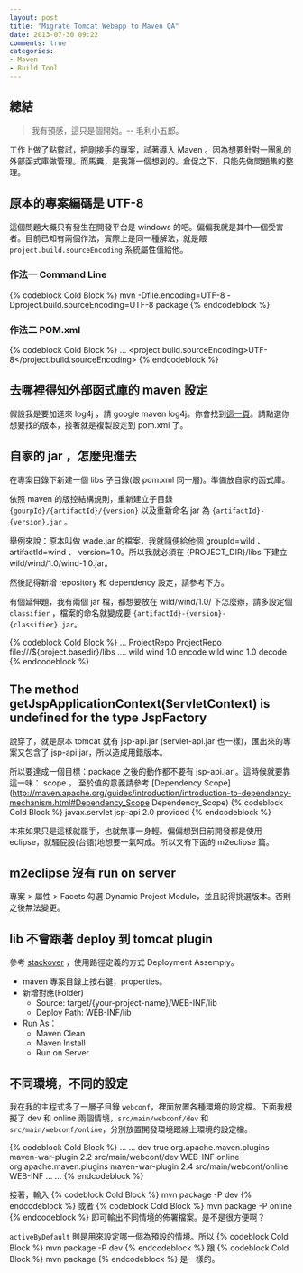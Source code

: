 ```yaml
---
layout: post
title: "Migrate Tomcat Webapp to Maven QA"
date: 2013-07-30 09:22
comments: true
categories: 
- Maven
- Build Tool
---
```

## 總結
> 我有預感，這只是個開始。-- 毛利小五郎。

工作上做了點嘗試，把剛接手的專案，試著導入 Maven 。因為想要針對一團亂的外部函式庫做管理。而馬糞，是我第一個想到的。倉促之下，只能先做問題集的整理。

## 原本的專案編碼是 UTF-8
這個問題大概只有發生在開發平台是 windows 的吧。偏偏我就是其中一個受害者。目前已知有兩個作法，實際上是同一種解法，就是餵 `project.build.sourceEncoding` 系統屬性值給他。

### 作法一 Command Line
{% codeblock Cold Block %}
mvn -Dfile.encoding=UTF-8 -Dproject.build.sourceEncoding=UTF-8 package
{% endcodeblock %}

### 作法二 POM.xml
{% codeblock Cold Block %}
	<project  xmlns=....>
		...
		<properties>
			<project.build.sourceEncoding>UTF-8</project.build.sourceEncoding>
		</properties>
{% endcodeblock %}


## 去哪裡得知外部函式庫的 maven 設定
假設我是要加進來 log4j ，請 google maven log4j。你會找到[這一頁](http://www.mvnrepository.com/artifact/log4j/log4j)。請點選你想要找的版本，接著就是複製設定到 pom.xml 了。


## 自家的 jar ，怎麼兜進去
在專案目錄下新建一個 libs 子目錄(跟 pom.xml 同一層)。準備放自家的函式庫。

依照 maven 的版控結構規則，重新建立子目錄 `{gourpId}/{artifactId}/{version}` 以及重新命名 jar 為 `{artifactId}-{version}.jar` 。

舉例來說：原本叫做 wade.jar 的檔案，我就隨便給他個 groupId=wild 、 artifactId=wind 、 version=1.0。所以我就必須在 {PROJECT_DIR}/libs 下建立 wild/wind/1.0/wind-1.0.jar。

然後記得新增 repository 和 dependency 設定，請參考下方。

有個延伸題，我有兩個 jar 檔，都想要放在 wild/wind/1.0/ 下怎麼辦，請多設定個 `classifier` ，檔案的命名就變成要 `{artifactId}-{version}-{classifier}.jar`。

{% codeblock Cold Block %}
	<project  xmlns=....>
		...
		<repositories>
			<repository>
				<id>ProjectRepo</id>
				<name>ProjectRepo</name>
				<url>file:///${project.basedir}/libs</url>
			</repository>
		</repositories>
		....
		<dependencies>
			<dependency>
				<groupId>wild</groupId>
				<artifactId>wind</artifactId>
				<version>1.0</version>
				<classifier>encode</classifier>
			</dependency>
			<dependency>
				<groupId>wild</groupId>
				<artifactId>wind</artifactId>
				<version>1.0</version>
				<classifier>decode</classifier>
			</dependency>
		</dependencies>
{% endcodeblock %}


## The method getJspApplicationContext(ServletContext) is undefined for the type JspFactory
說穿了，就是原本 tomcat 就有 jsp-api.jar (servlet-api.jar 也一樣)，匯出來的專案又包含了 jsp-api.jar，所以造成用錯版本。

所以要達成一個目標：package 之後的動作都不要有 jsp-api.jar 。這時候就要靠這一味： scope 。
至於值的意義請參考 [Dependency Scope](http://maven.apache.org/guides/introduction/introduction-to-dependency-mechanism.html#Dependency_Scope Dependency_Scope)
{% codeblock Cold Block %}
	<dependency>
		<groupId>javax.servlet</groupId>
		<artifactId>jsp-api</artifactId>
		<version>2.0</version>
		<scope>provided</scope>
	</dependency>
{% endcodeblock %}


本來如果只是這樣就罷手，也就無事一身輕。偏偏想到目前開發都是使用 eclipse，就騷屁股(台語)地想要一氣呵成。所以又有下面的 m2eclipse 篇。

## m2eclipse 沒有 run on server
專案 > 屬性 > Facets
勾選 Dynamic Project Module，並且記得挑選版本。否則之後無法變更。

## lib 不會跟著 deploy 到 tomcat plugin
參考 [stackover](http://stackoverflow.com/questions/6356421/maven-tomcat-projects-in-eclipse-indigo-3-7) ，使用路徑定義的方式 Deployment Assemply。

* maven 專案目錄上按右鍵，properties。
* 新增對應(Folder)
	* Source: target/{your-project-name}/WEB-INF/lib
	* Deploy Path: WEB-INF/lib
* Run As：
	* Maven Clean
	* Maven Install
	* Run on Server
			
## 不同環境，不同的設定
我在我的主程式多了一層子目錄 `webconf`，裡面放置各種環境的設定檔。下面我模擬了 dev 和 online 兩個情境，`src/main/webconf/dev` 和 `src/main/webconf/online`，分別放置開發環境跟線上環境的設定檔。

{% codeblock Cold Block %}
		... ...
	</dependencies>
	<!-- -->
	<profiles>
		<profile>
			<id>dev</id>
			<activation>
				<activeByDefault>true</activeByDefault>
			</activation>
			<build>
				<plugins>
					<plugin>
						<groupId>org.apache.maven.plugins</groupId>
						<artifactId>maven-war-plugin</artifactId>
						<version>2.2</version>
						<configuration>
							<webResources>
								<resource>
									<directory>src/main/webconf/dev</directory>
									<targetPath>WEB-INF</targetPath>
								</resource>
							</webResources>
						</configuration>
					</plugin>
				</plugins>
			</build>
		</profile>
		<profile>
			<id>online</id>
			<build>
				<plugins>
					<plugin>
						<groupId>org.apache.maven.plugins</groupId>
						<artifactId>maven-war-plugin</artifactId>
						<version>2.4</version>
						<configuration>
							<webResources>
								<resource>
									<directory>src/main/webconf/online</directory>
									<targetPath>WEB-INF</targetPath>
								</resource>
							</webResources>
						</configuration>
					</plugin>
				</plugins>
			</build>
		</profile>
	</profiles>
	<build>
		... ...
{% endcodeblock %}

接著，輸入 
{% codeblock Cold Block %}
mvn package -P dev
{% endcodeblock %} 
或者 
{% codeblock Cold Block %}
mvn package -P online
{% endcodeblock %}
即可輸出不同情境的佈署檔案。是不是很方便啊？

`activeByDefault` 則是用來設定哪一個為預設的情境。所以 
{% codeblock Cold Block %}
mvn package -P dev
{% endcodeblock %}
跟 
{% codeblock Cold Block %}
mvn package
{% endcodeblock %}
是一樣的。